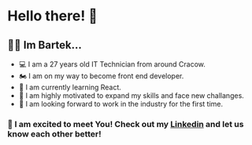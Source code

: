 # Hello there! 👋

## 🐱‍👤 Im Bartek...

- 💻 I am a 27 years old IT Technician from around Cracow.
- 🏍 I am on my way to become front end developer.
- 🚀 I am currently learning React.
- 😤 I am highly motivated to expand my skills and face new challanges.
- 🤟 I am looking forward to work in the industry for the first time.

### 🤝 I am excited to meet You! Check out my [Linkedin](https://www.linkedin.com/in/szczotkowskibartlomiej/) and let us know each other better!
